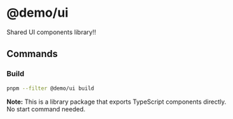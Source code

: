 # @demo/ui

Shared UI components library!!

## Commands

### Build
```bash
pnpm --filter @demo/ui build
```

**Note:** This is a library package that exports TypeScript components directly. No start command needed.

